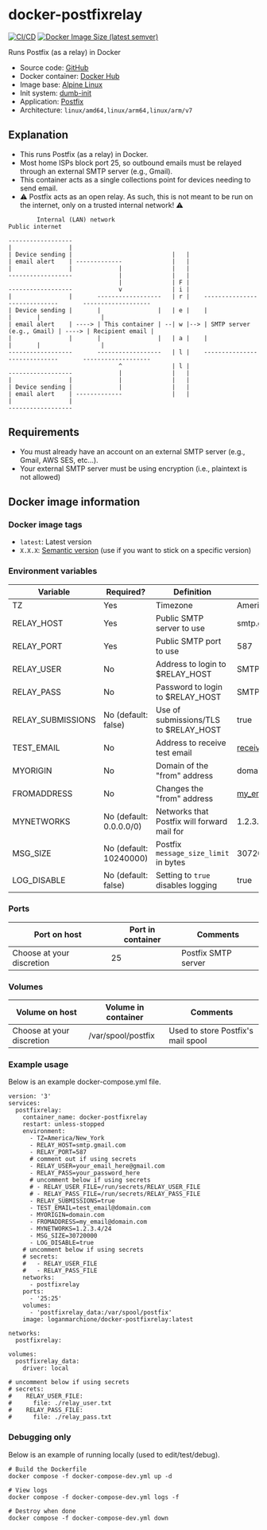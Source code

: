 # docker-postfixrelay

[![CI/CD](https://github.com/loganmarchione/docker-postfixrelay/actions/workflows/main.yml/badge.svg)](https://github.com/loganmarchione/docker-postfixrelay/actions/workflows/main.yml)
[![Docker Image Size (latest semver)](https://img.shields.io/docker/image-size/loganmarchione/docker-postfixrelay)](https://hub.docker.com/r/loganmarchione/docker-postfixrelay)

Runs Postfix (as a relay) in Docker
  - Source code: [GitHub](https://github.com/loganmarchione/docker-postfixrelay)
  - Docker container: [Docker Hub](https://hub.docker.com/r/loganmarchione/docker-postfixrelay)
  - Image base: [Alpine Linux](https://hub.docker.com/_/alpine/)
  - Init system: [dumb-init](https://github.com/Yelp/dumb-init)
  - Application: [Postfix](http://www.postfix.org/)
  - Architecture: `linux/amd64,linux/arm64,linux/arm/v7`

## Explanation

  - This runs Postfix (as a relay) in Docker.
  - Most home ISPs block port 25, so outbound emails must be relayed through an external SMTP server (e.g., Gmail).
  - This container acts as a single collections point for devices needing to send email.
  - ⚠️ Postfix acts as an open relay. As such, this is not meant to be run on the internet, only on a trusted internal network! ⚠️

```
        Internal (LAN) network                                        Public internet

------------------
|                |
| Device sending |                            |   |
| email alert    | -------------              |   |
|                |             |              |   |
------------------             |              |   |
                               |              | F |
------------------             v              | i |
|                |       ------------------   | r |    -----------------------------       -------------------
| Device sending |       |                |   | e |    |                           |       |                 |
| email alert    | ----> | This container | --| w |--> | SMTP server (e.g., Gmail) | ----> | Recipient email |
|                |       |                |   | a |    |                           |       |                 |
------------------       ------------------   | l |    -----------------------------       -------------------
                               ^              | l |
------------------             |              |   |
|                |             |              |   |
| Device sending |             |              |   |
| email alert    | -------------              |   |
|                |
------------------
```

## Requirements

  - You must already have an account on an external SMTP server (e.g., Gmail, AWS SES, etc...).
  - Your external SMTP server must be using encryption (i.e., plaintext is not allowed)

## Docker image information

### Docker image tags
  - `latest`: Latest version
  - `X.X.X`: [Semantic version](https://semver.org/) (use if you want to stick on a specific version)

### Environment variables
| Variable           | Required?                 | Definition                                  | Example                    | Comments                                                     |
|--------------------|---------------------------|---------------------------------------------|----------------------------|--------------------------------------------------------------|
| TZ                 | Yes                       | Timezone                                    | America/New_York           | https://en.wikipedia.org/wiki/List_of_tz_database_time_zones |
| RELAY_HOST         | Yes                       | Public SMTP server to use                   | smtp.gmail.com             |                                                              |
| RELAY_PORT         | Yes                       | Public SMTP port to use                     | 587                        |                                                              |
| RELAY_USER         | No                        | Address to login to $RELAY_HOST             | SMTP username              |                                                              |
| RELAY_PASS         | No                        | Password to login to $RELAY_HOST            | SMTP password              | If using Gmail 2FA, you will need to setup an app password   |
| RELAY_SUBMISSIONS  | No (default: false)       | Use of submissions/TLS to $RELAY_HOST       | true                       | Needed when the server requests submissions/implicit TLS (enables Postfix's `tls_wrappermode` [(doc)](https://www.postfix.org/postconf.5.html#smtp_tls_wrappermode)). |
| TEST_EMAIL         | No                        | Address to receive test email               | receive_address@domain.com | If not set, test email will **not** be sent                  |
| MYORIGIN           | No                        | Domain of the "from" address                | domain.com                 | Needed for things like AWS SES where the domain must be set  |
| FROMADDRESS        | No                        | Changes the "from" address                  | my_email@domain.com        | Needed for some SMTP services where the FROM address needs to be set, [fixes issue 19](https://github.com/loganmarchione/docker-postfixrelay/issues/19) |
| MYNETWORKS         | No (default: 0.0.0.0/0)   | Networks that Postfix will forward mail for | 1.2.3.4/24, 5.6.7.8/24     | Single or multiple trusted networks separated with a comma   |
| MSG_SIZE           | No (default: 10240000)    | Postfix `message_size_limit` in bytes       | 30720000                   |                                                              |
| LOG_DISABLE        | No (default: false)       | Setting to `true` disables logging          | true                       |                                                              |

### Ports
| Port on host              | Port in container | Comments            |
|---------------------------|-------------------|---------------------|
| Choose at your discretion | 25                | Postfix SMTP server |

### Volumes
| Volume on host            | Volume in container | Comments                           |
|---------------------------|---------------------|------------------------------------|
| Choose at your discretion | /var/spool/postfix  | Used to store Postfix's mail spool |

### Example usage
Below is an example docker-compose.yml file.
```
version: '3'
services:
  postfixrelay:
    container_name: docker-postfixrelay
    restart: unless-stopped
    environment:
      - TZ=America/New_York
      - RELAY_HOST=smtp.gmail.com
      - RELAY_PORT=587
      # comment out if using secrets
      - RELAY_USER=your_email_here@gmail.com
      - RELAY_PASS=your_password_here
      # uncomment below if using secrets
      # - RELAY_USER_FILE=/run/secrets/RELAY_USER_FILE
      # - RELAY_PASS_FILE=/run/secrets/RELAY_PASS_FILE
      - RELAY_SUBMISSIONS=true
      - TEST_EMAIL=test_email@domain.com
      - MYORIGIN=domain.com
      - FROMADDRESS=my_email@domain.com
      - MYNETWORKS=1.2.3.4/24
      - MSG_SIZE=30720000
      - LOG_DISABLE=true
    # uncomment below if using secrets
    # secrets:
    #   - RELAY_USER_FILE
    #   - RELAY_PASS_FILE
    networks:
      - postfixrelay
    ports:
      - '25:25'
    volumes:
      - 'postfixrelay_data:/var/spool/postfix'
    image: loganmarchione/docker-postfixrelay:latest

networks:
  postfixrelay:

volumes:
  postfixrelay_data:
    driver: local

# uncomment below if using secrets
# secrets:
#    RELAY_USER_FILE:
#      file: ./relay_user.txt
#    RELAY_PASS_FILE:
#      file: ./relay_pass.txt
```

### Debugging only

Below is an example of running locally (used to edit/test/debug).
```
# Build the Dockerfile
docker compose -f docker-compose-dev.yml up -d

# View logs
docker compose -f docker-compose-dev.yml logs -f

# Destroy when done
docker compose -f docker-compose-dev.yml down
```